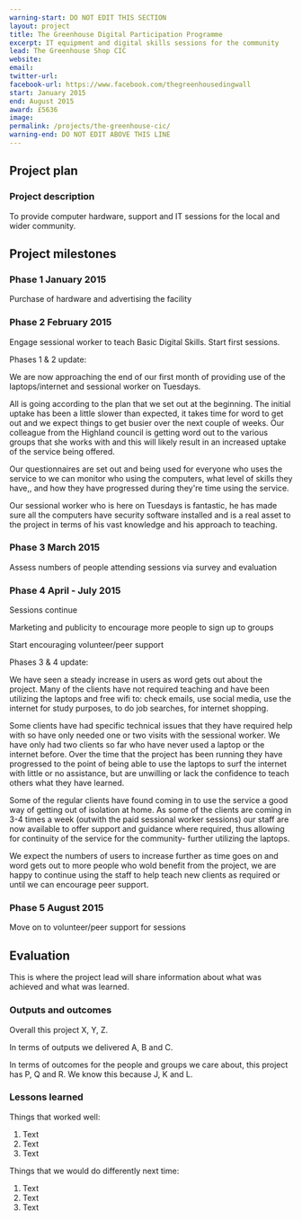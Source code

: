 ```yaml
---
warning-start: DO NOT EDIT THIS SECTION
layout: project
title: The Greenhouse Digital Participation Programme
excerpt: IT equipment and digital skills sessions for the community
lead: The Greenhouse Shop CIC
website: 
email: 
twitter-url: 
facebook-url: https://www.facebook.com/thegreenhousedingwall 
start: January 2015
end: August 2015
award: £5636
image:
permalink: /projects/the-greenhouse-cic/
warning-end: DO NOT EDIT ABOVE THIS LINE
---
```


## Project plan

### Project description

To provide computer hardware, support and IT sessions for the local and wider community. 


## Project milestones

### Phase 1 January 2015

Purchase of hardware and advertising the facility

### Phase 2 February 2015

Engage sessional worker to teach Basic Digital Skills. Start first sessions.

Phases 1 & 2 update:

We are now approaching the end of our first month of providing use of the laptops/internet and sessional worker on Tuesdays.

All is going according to the plan that we set out at the beginning.  The initial uptake has been a little slower than expected, it takes time for word to get out and we expect things to get busier over the next couple of weeks. Our colleague from the Highland council is getting word out to the various groups that she works with and this will likely result in an increased uptake of the service being offered. 

Our questionnaires are set out and being used for everyone who uses the service to we can monitor who using the computers, what level of skills they have,, and how they have progressed during they're time using the service.  

Our sessional worker who is here on Tuesdays is fantastic, he has made sure all the computers have security software installed and is  a real asset to the project in terms of his vast knowledge and his approach to teaching. 


### Phase 3 March 2015

Assess numbers of people attending sessions via survey and evaluation

### Phase 4 April - July 2015

Sessions continue 

Marketing and publicity to encourage more people to sign up to groups

Start encouraging volunteer/peer support

Phases 3 & 4 update: 

We have seen a steady increase in users as word gets out about the project. Many of the clients have not required teaching and have been utilizing the laptops and free wifi to: check emails, use social media, use the internet for study purposes, to do job searches, for internet shopping.

Some clients have had specific technical issues that they have required help with so have only needed one or two visits with the sessional worker.
We have only had two clients so far who have never used a laptop or the internet before. Over the time that the project has been running they have progressed to the point of being able to use the laptops to surf the internet with little or no assistance, but are unwilling or lack the confidence to teach others what they have learned. 

Some of the regular clients have found coming in to use the service a good way of getting out of isolation at home.
As some of the clients are coming in 3-4 times a week (outwith the paid sessional worker sessions) our staff are now available to offer support and guidance where required, thus allowing for continuity of the service for the community-  further utilizing the laptops. 

We expect the numbers of users to increase further as time goes on and word gets out to more people who wold benefit from the project, we are happy to continue using the staff to help teach new clients as required or until we can encourage peer support. 

### Phase 5 August 2015

Move on to volunteer/peer support for sessions

## Evaluation

This is where the project lead will share information about what was achieved and what was learned.

### Outputs and outcomes

Overall this project X, Y, Z.

In terms of outputs we delivered A, B and C.

In terms of outcomes for the people and groups we care about, this project has P, Q and R. We know this because J, K and L.

### Lessons learned

Things that worked well:

1. Text
2. Text
3. Text

Things that we would do differently next time:

1. Text
2. Text
3. Text
